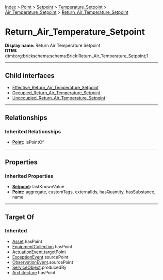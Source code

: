 [Index](../../../../../index.md) > [Point](../../../../Point.md) > [Setpoint](../../../Setpoint.md) > [Temperature_Setpoint](../../Temperature_Setpoint.md) > [Air_Temperature_Setpoint](../Air_Temperature_Setpoint.md) > [Return_Air_Temperature_Setpoint](#)
# Return_Air_Temperature_Setpoint

**Display name:** Return Air Temperature Setpoint<br />
**DTMI:** dtmi:org:brickschema:schema:Brick:Return_Air_Temperature_Setpoint;1

---

## Child interfaces
* [Effective_Return_Air_Temperature_Setpoint](Effective_Return_Air_Temperature_Setpoint.md)
* [Occupied_Return_Air_Temperature_Setpoint](Occupied_Return_Air_Temperature_Setpoint.md)
* [Unoccupied_Return_Air_Temperature_Setpoint](../Unoccupied_Air_Temperature_Setpoint/Unoccupied_Return_Air_Temperature_Setpoint.md)

---

## Relationships

### Inherited Relationships
* **[Point](../../../../Point.md):** isPointOf

---

## Properties

### Inherited Properties
* **[Setpoint](../../../Setpoint.md):** lastKnownValue
* **[Point](../../../../Point.md):** aggregate, customTags, externalIds, hasQuantity, hasSubstance, name

---

## Target Of
### Inherited
* [Asset](../../../../../Asset/Asset.md).hasPoint
* [EquipmentCollection](../../../../../Collection/EquipmentCollection.md).hasPoint
* [ActuationEvent](../../../../../Event/PointEvent/ActuationEvent.md).targetPoint
* [ExceptionEvent](../../../../../Event/PointEvent/ExceptionEvent.md).sourcePoint
* [ObservationEvent](../../../../../Event/PointEvent/ObservationEvent.md).sourcePoint
* [ServiceObject](../../../../../Information/ServiceObject/ServiceObject.md).producedBy
* [Architecture](../../../../../Space/Architecture/Architecture.md).hasPoint
